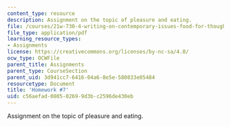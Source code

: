 ```yaml
---
content_type: resource
description: Assignment on the topic of pleasure and eating.
file: /courses/21w-730-4-writing-on-contemporary-issues-food-for-thought-writing-and-reading-about-the-cultures-of-food-fall-2008/c56aefad080502699d3bc2596de430eb_hw_7.pdf
file_type: application/pdf
learning_resource_types:
- Assignments
license: https://creativecommons.org/licenses/by-nc-sa/4.0/
ocw_type: OCWFile
parent_title: Assignments
parent_type: CourseSection
parent_uid: 3d941cc7-6416-04a6-8e5e-580833e05484
resourcetype: Document
title: 'Homework #7'
uid: c56aefad-0805-0269-9d3b-c2596de430eb
---
```

Assignment on the topic of pleasure and eating.